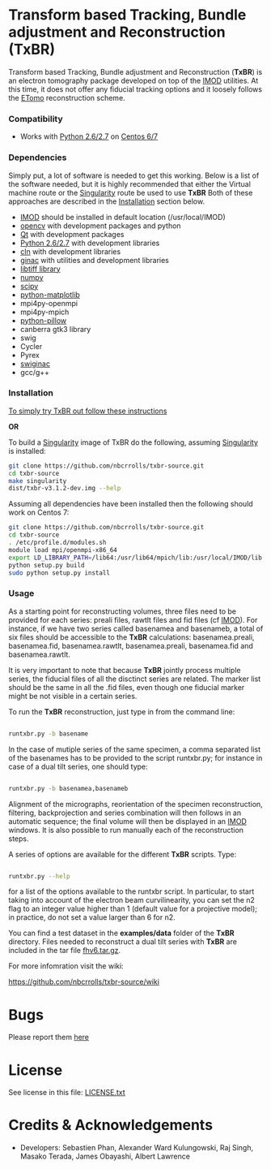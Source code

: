 [imod]: http://bio3d.colorado.edu/imod/
[etomo]: http://bio3d.colorado.edu/imod/doc/etomoTutorial.html
[fhv6]: https://github.com/nbcrrolls/txbr-source/blob/master/examples/data/fhv6.tar.gz
[singularity]: http://singularity.lbl.gov/
[centos]: https://www.centos.org/
[python]: http://www.python.org/

# Transform based Tracking, Bundle adjustment and Reconstruction (TxBR)

Transform based Tracking, Bundle adjustment and Reconstruction (**TxBR**) is an electron tomography package developed on top of the [IMOD][imod] utilities. At this time, it does not offer any fiducial tracking options and it loosely follows the [ETomo][etomo] reconstruction scheme.

### Compatibility

* Works with [Python 2.6/2.7][python] on [Centos 6/7][centos]

### Dependencies

Simply put, a lot of software is needed to get this working. Below is a list of the software needed, but it is highly recommended that either the Virtual machine route or the [Singularity][singularity] route be used to use **TxBR** Both of these approaches are described in the [Installation](txbr-source#installation) section below.

* [IMOD][imod] should be installed in default location (/usr/local/IMOD)
* [opencv](http://opencv.org/) with development packages and python
* [Qt](https://www.qt.io) with development packages
* [Python 2.6/2.7][python] with development libraries
* [cln](http://www.ginac.de/CLN/) with development libraries
* [ginac](http://www.ginac.de) with utilities and development libraries
* [libtiff library](http://www.libtiff.org/)
* [numpy](http://www.numpy.org/)
* [scipy](https://www.scipy.org/)
* [python-matplotlib](http://matplotlib.org/)
* mpi4py-openmpi
* mpi4py-mpich
* [python-pillow](https://python-pillow.org/)
* canberra gtk3 library
* swig
* Cycler
* Pyrex 
* [swiginac](https://launchpad.net/ubuntu/+archive/primary/+files/swiginac_1.5.1.orig.tar.gz)
* gcc/g++


### Installation

[To simply try TxBR out follow these instructions](https://github.com/nbcrrolls/txbr-source/wiki/Using-TXBR-Vagrant-Virtual-machine)

**OR**
 
To build a [Singularity][singularity] image of TxBR do the following, assuming [Singularity][singularity] is installed:

```Bash
git clone https://github.com/nbcrrolls/txbr-source.git
cd txbr-source
make singularity
dist/txbr-v3.1.2-dev.img --help
```


 

Assuming all dependencies have been installed then the following should work on Centos 7:

```Bash
git clone https://github.com/nbcrrolls/txbr-source.git
cd txbr-source
. /etc/profile.d/modules.sh
module load mpi/openmpi-x86_64
export LD_LIBRARY_PATH=/lib64:/usr/lib64/mpich/lib:/usr/local/IMOD/lib:/usr/local/IMOD/qtlib
python setup.py build
sudo python setup.py install
```




### Usage

As a starting point for reconstructing volumes, three files need to be provided for each series: preali files, rawtlt files and fid files (cf [IMOD][imod]). For instance, if we have two series called basenamea and basenameb, a total of six files should be accessible to the **TxBR** calculations: basenamea.preali, basenamea.fid, basenamea.rawtlt, basenamea.preali, basenamea.fid and basenamea.rawtlt.

It is very important to note that because **TxBR** jointly process multiple series, the fiducial files of all the disctinct series are related. The marker list should be the same in all the .fid files, even though one fiducial marker might be not visible in a certain series. 

To run the **TxBR** reconstruction, just type in from the command line: 

```Bash

runtxbr.py -b basename 

```

In the case of mutiple series of the same specimen, a comma separated list of the basenames has to be provided to the script runtxbr.py; for instance in case of a dual tilt series, one should type:

```Bash

runtxbr.py -b basenamea,basenameb 

```

Alignment of the micrographs, reorientation of the specimen reconstruction, filtering, backprojection and series combination will then follows in an automatic sequence; the final volume will then be displayed in an [IMOD][imod] windows. It is also possible to run manually each of the reconstruction steps. 

A series of options are available for the different **TxBR** scripts. Type:

```Bash

runtxbr.py --help

```

for a list of the options available to the runtxbr script. In particular, to start taking into account of the electron beam curvilinearity, you can set the n2 flag to an integer value higher than 1 (default value for a projective model); in practice, do not set a value larger than 6 for n2.

You can find a test dataset in the **examples/data** folder of the **TxBR** directory. Files needed to reconstruct a dual tilt series with **TxBR** are included in the tar file [fhv6.tar.gz][fhv6].

For more infomration visit the wiki:

https://github.com/nbcrrolls/txbr-source/wiki

# Bugs

Please report them [here](https://github.com/nbcrrolls/txbr-source/issues)


# License

See license in this file: [LICENSE.txt](LICENSE.txt)



# Credits & Acknowledgements

* Developers: Sebastien Phan, Alexander Ward Kulungowski, Raj Singh, Masako Terada, James Obayashi, Albert Lawrence
